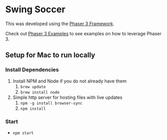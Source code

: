 # Swing Soccer

This was developed using the [Phaser 3 Framework](https://phaser.io/phaser3).

Check out [Phaser 3 Examples](https://github.com/photonstorm/phaser3-examples) to see examples on how to leverage Phaser 3.

## Setup for Mac to run locally
### Install Dependencies
1. Install NPM and Node if you do not already have them
    1. `brew update`
    2. `brew install node`
2. Simple http server for hosting files with live updates
    1. `npm -g install browser-sync`
    2. `npm install`

### Start
- `npm start`
